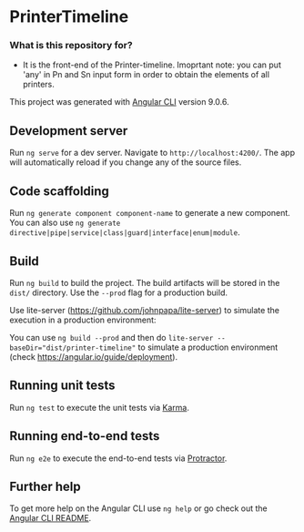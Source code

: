 # PrinterTimeline

### What is this repository for? ###

* It is the front-end of the Printer-timeline.
Imoprtant note: you can put 'any' in Pn and Sn input form in order to obtain the elements of all printers.

This project was generated with [Angular CLI](https://github.com/angular/angular-cli) version 9.0.6.

## Development server

Run `ng serve` for a dev server. Navigate to `http://localhost:4200/`. The app will automatically reload if you change any of the source files.

## Code scaffolding

Run `ng generate component component-name` to generate a new component. You can also use `ng generate directive|pipe|service|class|guard|interface|enum|module`.

## Build

Run `ng build` to build the project. The build artifacts will be stored in the `dist/` directory. Use the `--prod` flag for a production build.

Use lite-server (https://github.com/johnpapa/lite-server) to simulate the execution in a production environment:

You can use `ng build --prod` and then do `lite-server --baseDir="dist/printer-timeline"` to simulate a production environment (check https://angular.io/guide/deployment).

## Running unit tests

Run `ng test` to execute the unit tests via [Karma](https://karma-runner.github.io).

## Running end-to-end tests

Run `ng e2e` to execute the end-to-end tests via [Protractor](http://www.protractortest.org/).

## Further help

To get more help on the Angular CLI use `ng help` or go check out the [Angular CLI README](https://github.com/angular/angular-cli/blob/master/README.md).
